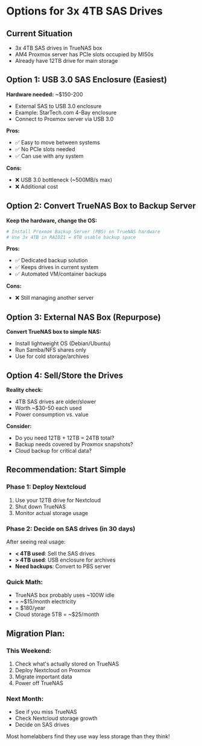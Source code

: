 # Options for 3x 4TB SAS Drives

## Current Situation
- 3x 4TB SAS drives in TrueNAS box
- AM4 Proxmox server has PCIe slots occupied by MI50s
- Already have 12TB drive for main storage

## Option 1: USB 3.0 SAS Enclosure (Easiest)
**Hardware needed:** ~$150-200
- External SAS to USB 3.0 enclosure
- Example: StarTech.com 4-Bay enclosure
- Connect to Proxmox server via USB 3.0

**Pros:**
- ✅ Easy to move between systems
- ✅ No PCIe slots needed
- ✅ Can use with any system

**Cons:**
- ❌ USB 3.0 bottleneck (~500MB/s max)
- ❌ Additional cost

## Option 2: Convert TrueNAS Box to Backup Server
**Keep the hardware, change the OS:**
```bash
# Install Proxmox Backup Server (PBS) on TrueNAS hardware
# Use 3x 4TB in RAIDZ1 = 8TB usable backup space
```

**Pros:**
- ✅ Dedicated backup solution
- ✅ Keeps drives in current system
- ✅ Automated VM/container backups

**Cons:**
- ❌ Still managing another server

## Option 3: External NAS Box (Repurpose)
**Convert TrueNAS box to simple NAS:**
- Install lightweight OS (Debian/Ubuntu)
- Run Samba/NFS shares only
- Use for cold storage/archives

## Option 4: Sell/Store the Drives
**Reality check:**
- 4TB SAS drives are older/slower
- Worth ~$30-50 each used
- Power consumption vs. value

**Consider:**
- Do you need 12TB + 12TB = 24TB total?
- Backup needs covered by Proxmox snapshots?
- Cloud backup for critical data?

## Recommendation: Start Simple

### Phase 1: Deploy Nextcloud
1. Use your 12TB drive for Nextcloud
2. Shut down TrueNAS
3. Monitor actual storage usage

### Phase 2: Decide on SAS drives (in 30 days)
After seeing real usage:
- **< 4TB used**: Sell the SAS drives
- **> 4TB used**: USB enclosure for archives
- **Need backups**: Convert to PBS server

### Quick Math:
- TrueNAS box probably uses ~100W idle
- = ~$15/month electricity
- = $180/year
- Cloud storage 5TB = ~$25/month

## Migration Plan:

### This Weekend:
1. Check what's actually stored on TrueNAS
2. Deploy Nextcloud on Proxmox
3. Migrate important data
4. Power off TrueNAS

### Next Month:
- See if you miss TrueNAS
- Check Nextcloud storage growth
- Decide on SAS drives

Most homelabbers find they use way less storage than they think!